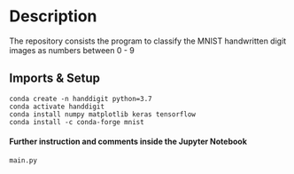 # Description
The repository consists the program to classify the MNIST handwritten digit images as numbers between 0 - 9

## Imports & Setup
```
conda create -n handdigit python=3.7
conda activate handdigit
conda install numpy matplotlib keras tensorflow
conda install -c conda-forge mnist
```

#### Further instruction and comments inside the Jupyter Notebook 
`main.py`
